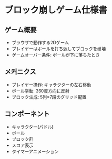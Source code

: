 # ブロック崩しゲーム仕様書

## ゲーム概要
- ブラウザで動作する2Dゲーム
- プレイヤーはボールを打ち返してブロックを破壊
- ゲームオーバー条件: ボールが下に落ちたとき

## メ커ニクス
- プレイヤー操作: キャラクターの左右移動
- ボール挙動: 360度方向に反射
- ブロック生成: 5列×7段のグリッド配置

## コンポーネント
- キャラクター(パドル)
- ボール
- ブロック群
- スコア表示
- タイマーアニメーション
